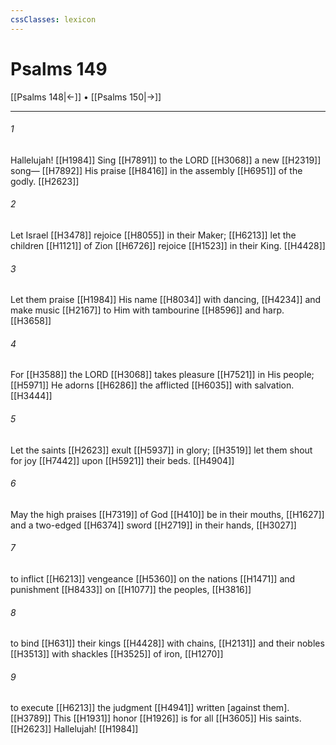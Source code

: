 ```yaml
---
cssClasses: lexicon
---
```


# Psalms 149

[[Psalms 148|←]] • [[Psalms 150|→]]

---

###### 1
Hallelujah! [[H1984]] Sing [[H7891]] to the LORD [[H3068]] a new [[H2319]] song— [[H7892]] His praise [[H8416]] in the assembly [[H6951]] of the godly. [[H2623]]

###### 2
Let Israel [[H3478]] rejoice [[H8055]] in their Maker; [[H6213]] let the children [[H1121]] of Zion [[H6726]] rejoice [[H1523]] in their King. [[H4428]]

###### 3
Let them praise [[H1984]] His name [[H8034]] with dancing, [[H4234]] and make music [[H2167]] to Him  with tambourine [[H8596]] and harp. [[H3658]]

###### 4
For [[H3588]] the LORD [[H3068]] takes pleasure [[H7521]] in His people; [[H5971]] He adorns [[H6286]] the afflicted [[H6035]] with salvation. [[H3444]]

###### 5
Let the saints [[H2623]] exult [[H5937]] in glory; [[H3519]] let them shout for joy [[H7442]] upon [[H5921]] their beds. [[H4904]]

###### 6
May the high praises [[H7319]] of God [[H410]] be in their mouths, [[H1627]] and a two-edged [[H6374]] sword [[H2719]] in their hands, [[H3027]]

###### 7
to inflict [[H6213]] vengeance [[H5360]] on the nations [[H1471]] and punishment [[H8433]] on [[H1077]] the peoples, [[H3816]]

###### 8
to bind [[H631]] their kings [[H4428]] with chains, [[H2131]] and their nobles [[H3513]] with shackles [[H3525]] of iron, [[H1270]]

###### 9
to execute [[H6213]] the judgment [[H4941]] written [against them]. [[H3789]] This [[H1931]] honor [[H1926]] is for all [[H3605]] His saints. [[H2623]] Hallelujah! [[H1984]]

